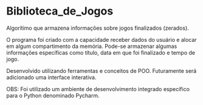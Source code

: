# Biblioteca_de_Jogos
Algorítimo que armazena informações sobre jogos finalizados (zerados).

O programa foi criado com a capacidade receber dados do usuário e alocar em algum compartimento da memória. Pode-se armazenar algumas informações específicas como título, data em que foi finalizado e tempo de jogo.

Desenvolvido utilizando ferramentas e conceitos de POO. Futuramente será adicionado uma interface interativa.

OBS: Foi utilizado um ambiente de desenvolvimento integrado específico para o Python denominado Pycharm.